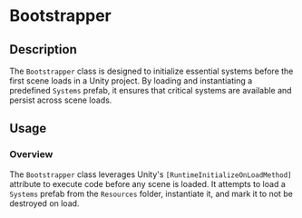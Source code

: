 # Bootstrapper

## Description

The `Bootstrapper` class is designed to initialize essential systems before the first scene loads in a Unity project. By loading and instantiating a predefined `Systems` prefab, it ensures that critical systems are available and persist across scene loads.

## Usage

### Overview

The `Bootstrapper` class leverages Unity's `[RuntimeInitializeOnLoadMethod]` attribute to execute code before any scene is loaded. It attempts to load a `Systems` prefab from the `Resources` folder, instantiate it, and mark it to not be destroyed on load.
